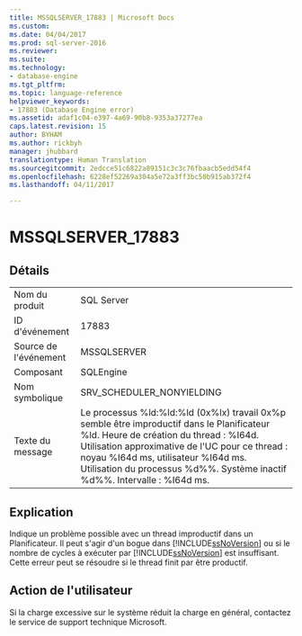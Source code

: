 ```yaml
---
title: MSSQLSERVER_17883 | Microsoft Docs
ms.custom: 
ms.date: 04/04/2017
ms.prod: sql-server-2016
ms.reviewer: 
ms.suite: 
ms.technology:
- database-engine
ms.tgt_pltfrm: 
ms.topic: language-reference
helpviewer_keywords:
- 17883 (Database Engine error)
ms.assetid: adaf1c04-e397-4a69-90b8-9353a37277ea
caps.latest.revision: 15
author: BYHAM
ms.author: rickbyh
manager: jhubbard
translationtype: Human Translation
ms.sourcegitcommit: 2edcce51c6822a89151c3c3c76fbaacb5edd54f4
ms.openlocfilehash: 6228ef52269a304a5e72a3ff3bc50b915ab372f4
ms.lasthandoff: 04/11/2017

---
```

# <a name="mssqlserver17883"></a>MSSQLSERVER_17883
  
## <a name="details"></a>Détails  
  
|||  
|-|-|  
|Nom du produit|SQL Server|  
|ID d'événement|17883|  
|Source de l'événement|MSSQLSERVER|  
|Composant|SQLEngine|  
|Nom symbolique|SRV_SCHEDULER_NONYIELDING|  
|Texte du message|Le processus %ld:%ld:%ld (0x%lx) travail 0x%p semble être improductif dans le Planificateur %ld. Heure de création du thread : %I64d. Utilisation approximative de l'UC pour ce thread : noyau %I64d ms, utilisateur %I64d ms. Utilisation du processus %d%%. Système inactif %d%%. Intervalle : %I64d ms.|  
  
## <a name="explanation"></a>Explication  
Indique un problème possible avec un thread improductif dans un Planificateur.  Il peut s'agir d'un bogue dans [!INCLUDE[ssNoVersion](../../includes/ssnoversion-md.md)] ou si le nombre de cycles à exécuter par [!INCLUDE[ssNoVersion](../../includes/ssnoversion-md.md)] est insuffisant.  Cette erreur peut se résoudre si le thread finit par être productif.  
  
## <a name="user-action"></a>Action de l'utilisateur  
Si la charge excessive sur le système réduit la charge en général, contactez le service de support technique Microsoft.  
  


